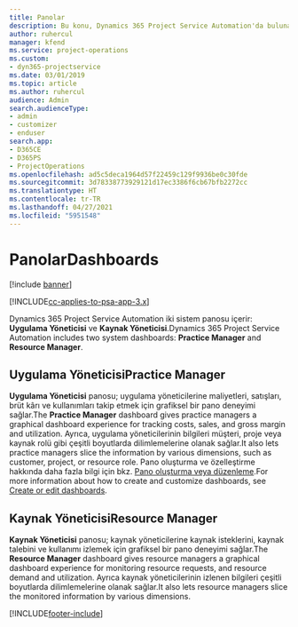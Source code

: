 ```yaml
---
title: Panolar
description: Bu konu, Dynamics 365 Project Service Automation'da bulunan raporlama panoları hakkında bilgi sağlar.
author: ruhercul
manager: kfend
ms.service: project-operations
ms.custom:
- dyn365-projectservice
ms.date: 03/01/2019
ms.topic: article
ms.author: ruhercul
audience: Admin
search.audienceType:
- admin
- customizer
- enduser
search.app:
- D365CE
- D365PS
- ProjectOperations
ms.openlocfilehash: ad5c5deca1964d57f22459c129f9936be0c30fde
ms.sourcegitcommit: 3d78338773929121d17ec3386f6cb67bfb2272cc
ms.translationtype: HT
ms.contentlocale: tr-TR
ms.lasthandoff: 04/27/2021
ms.locfileid: "5951548"
---
```

# <a name="dashboards"></a><span data-ttu-id="8e99e-103">Panolar</span><span class="sxs-lookup"><span data-stu-id="8e99e-103">Dashboards</span></span>

[!include [banner](../includes/psa-now-project-operations.md)]

[!INCLUDE[cc-applies-to-psa-app-3.x](../includes/cc-applies-to-psa-app-3x.md)]

<span data-ttu-id="8e99e-104">Dynamics 365 Project Service Automation iki sistem panosu içerir: **Uygulama Yöneticisi** ve **Kaynak Yöneticisi**.</span><span class="sxs-lookup"><span data-stu-id="8e99e-104">Dynamics 365 Project Service Automation includes two system dashboards: **Practice Manager** and **Resource Manager**.</span></span>

## <a name="practice-manager"></a><span data-ttu-id="8e99e-105">Uygulama Yöneticisi</span><span class="sxs-lookup"><span data-stu-id="8e99e-105">Practice Manager</span></span> 

<span data-ttu-id="8e99e-106">**Uygulama Yöneticisi** panosu; uygulama yöneticilerine maliyetleri, satışları, brüt kârı ve kullanımları takip etmek için grafiksel bir pano deneyimi sağlar.</span><span class="sxs-lookup"><span data-stu-id="8e99e-106">The **Practice Manager** dashboard gives practice managers a graphical dashboard experience for tracking costs, sales, and gross margin and utilization.</span></span> <span data-ttu-id="8e99e-107">Ayrıca, uygulama yöneticilerinin bilgileri müşteri, proje veya kaynak rolü gibi çeşitli boyutlarda dilimlemelerine olanak sağlar.</span><span class="sxs-lookup"><span data-stu-id="8e99e-107">It also lets practice managers slice the information by various dimensions, such as customer, project, or resource role.</span></span> <span data-ttu-id="8e99e-108">Pano oluşturma ve özelleştirme hakkında daha fazla bilgi için bkz. [Pano oluşturma veya düzenleme](/dynamics365/customerengagement/on-premises/customize/create-edit-dashboards).</span><span class="sxs-lookup"><span data-stu-id="8e99e-108">For more information about how to create and customize dashboards, see [Create or edit dashboards](/dynamics365/customerengagement/on-premises/customize/create-edit-dashboards).</span></span>

## <a name="resource-manager"></a><span data-ttu-id="8e99e-109">Kaynak Yöneticisi</span><span class="sxs-lookup"><span data-stu-id="8e99e-109">Resource Manager</span></span> 

<span data-ttu-id="8e99e-110">**Kaynak Yöneticisi** panosu; kaynak yöneticilerine kaynak isteklerini, kaynak talebini ve kullanımı izlemek için grafiksel bir pano deneyimi sağlar.</span><span class="sxs-lookup"><span data-stu-id="8e99e-110">The **Resource Manager** dashboard gives resource managers a graphical dashboard experience for monitoring resource requests, and resource demand and utilization.</span></span> <span data-ttu-id="8e99e-111">Ayrıca kaynak yöneticilerinin izlenen bilgileri çeşitli boyutlarda dilimlemelerine olanak sağlar.</span><span class="sxs-lookup"><span data-stu-id="8e99e-111">It also lets resource managers slice the monitored information by various dimensions.</span></span>


[!INCLUDE[footer-include](../includes/footer-banner.md)]